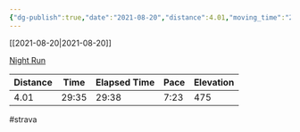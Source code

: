 ```yaml
---
{"dg-publish":true,"date":"2021-08-20","distance":4.01,"moving_time":"29:35","elapsed_time":"29:38","pace":"7:23","total_elevation_gain":475,"url":"https://www.strava.com/activities/5831554738","permalink":"/01-personal/strava/2021-08-20-night-run/","dgPassFrontmatter":true}
---
```



[[2021-08-20\|2021-08-20]]

[Night Run](https://www.strava.com/activities/5831554738)

| Distance | Time  | Elapsed Time | Pace | Elevation |
| -------- | ----- | ------------ | ---- | --------- |
| 4.01     | 29:35 | 29:38        | 7:23 | 475       |




#strava
